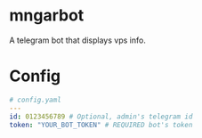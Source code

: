 
# mngarbot

A telegram bot that displays vps info.


# Config

```yaml
# config.yaml
---
id: 0123456789 # Optional, admin's telegram id
token: "YOUR_BOT_TOKEN" # REQUIRED bot's token
```